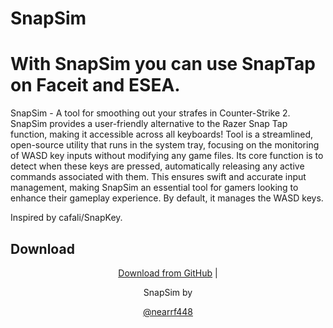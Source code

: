 # SnapSim
# With SnapSim you can use SnapTap on Faceit and ESEA.

SnapSim - A tool for smoothing out your strafes in Counter-Strike 2. SnapSim provides a user-friendly alternative to the Razer Snap Tap function, making it accessible across all keyboards! Tool is a streamlined, open-source utility that runs in the system tray, focusing on the monitoring of WASD key inputs without modifying any game files. Its core function is to detect when these keys are pressed, automatically releasing any active commands associated with them. This ensures swift and accurate input management, making SnapSim an essential tool for gamers looking to enhance their gameplay experience. By default, it manages the WASD keys.

Inspired by cafali/SnapKey.

Download
--------------------------------------------------------------------------------------------------
<p align="center">
  <a href="https://github.com/nearrf448/SnapSim/releases">Download from GitHub</a> |
</p>

<p align="center">
  SnapSim by
</p>
<p align="center">
  <a href="https://github.com/nearrf448">@nearrf448</a> 
</p>



